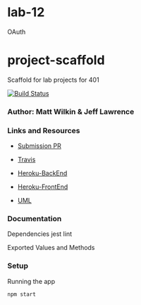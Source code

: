 # lab-12
OAuth
# project-scaffold
Scaffold for lab projects for 401

[![Build Status](https://www.travis-ci.com/mwilkin-401-advanced-javascript/lab-04.svg?branch=master)](https://www.travis-ci.com/mwilkin-401-advanced-javascript/lab-12)

### Author: Matt Wilkin & Jeff Lawrence

### Links and Resources

* [Submission PR](https://github.com/mwilkin-401-advanced-javascript/lab-12/pull/1)

* [Travis](https://www.travis-ci.com/mwilkin-401-advanced-javascript/lab-12)

* [Heroku-BackEnd](https://whispering-wildwood-76210.herokuapp.com/)

* [Heroku-FrontEnd](https://murmuring-ravine-83820.herokuapp.com/)

* [UML](./assets/lab12_UML.jpg)

### Documentation

Dependencies
jest
lint




Exported Values and Methods


### Setup

Running the app

`npm start`
